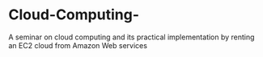 # Cloud-Computing-
A seminar on cloud computing and its practical implementation by renting an EC2 cloud from Amazon Web services
